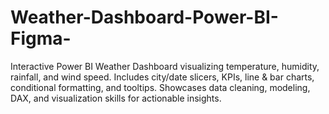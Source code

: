 # Weather-Dashboard-Power-BI-Figma-
Interactive Power BI Weather Dashboard visualizing temperature, humidity, rainfall, and wind speed. Includes city/date slicers, KPIs, line &amp; bar charts, conditional formatting, and tooltips. Showcases data cleaning, modeling, DAX, and visualization skills for actionable insights.
